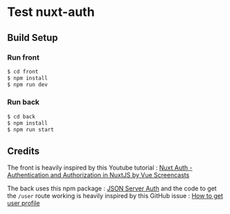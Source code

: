# Test nuxt-auth

## Build Setup

### Run front

```bash
$ cd front
$ npm install
$ npm run dev
```

### Run back

```bash
$ cd back
$ npm install
$ npm run start

```

## Credits

The front is heavily inspired by this Youtube tutorial : [Nuxt Auth - Authentication and Authorization in NuxtJS by Vue Screencasts](https://www.youtube.com/watch?v=zzUpO8tXoaw)

The back uses this npm package : [JSON Server Auth](https://github.com/jeremyben/json-server-auth) and the code to get the `/user` route working is heavily inspired by this GitHub issue : [How to get user profile](https://github.com/jeremyben/json-server-auth/issues/12)
